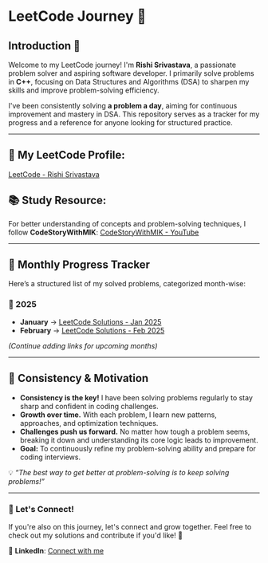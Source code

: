 # LeetCode Journey 🚀

## Introduction 📌
Welcome to my LeetCode journey! I'm **Rishi Srivastava**, a passionate problem solver and aspiring software developer. I primarily solve problems in **C++**, focusing on Data Structures and Algorithms (DSA) to sharpen my skills and improve problem-solving efficiency.

I've been consistently solving **a problem a day**, aiming for continuous improvement and mastery in DSA. This repository serves as a tracker for my progress and a reference for anyone looking for structured practice.

---

## 🔗 My LeetCode Profile:
[LeetCode - Rishi Srivastava](https://leetcode.com/u/rishisrivastava78/)

## 📚 Study Resource:
For better understanding of concepts and problem-solving techniques, I follow **CodeStoryWithMIK**:
[CodeStoryWithMIK - YouTube](https://www.youtube.com/@codestorywithMIK)

---

## 📅 Monthly Progress Tracker
Here’s a structured list of my solved problems, categorized month-wise:

### 📆 2025
- **January** → [LeetCode Solutions - Jan 2025](January)
- **February** → [LeetCode Solutions - Feb 2025](February)

*(Continue adding links for upcoming months)*

---

## 🚀 Consistency & Motivation
- **Consistency is the key!** I have been solving problems regularly to stay sharp and confident in coding challenges.
- **Growth over time.** With each problem, I learn new patterns, approaches, and optimization techniques.
- **Challenges push us forward.** No matter how tough a problem seems, breaking it down and understanding its core logic leads to improvement.
- **Goal:** To continuously refine my problem-solving ability and prepare for coding interviews.

💡 *“The best way to get better at problem-solving is to keep solving problems!”*

---

### 🚀 Let's Connect!
If you're also on this journey, let's connect and grow together. Feel free to check out my solutions and contribute if you'd like! 🤝

🔗 **LinkedIn**: [Connect with me](https://www.linkedin.com/in/rishisrivastava07/)
